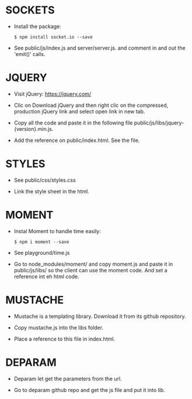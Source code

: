 # SOCKETS
 - Install the package:
    ```
    $ npm install socket.io --save
    ```
 - See public/js/index.js and server/server.js. and comment in and out the 'emit()' calls.

# JQUERY
 - Visit jQuery: https://jquery.com/

 - Clic on Download jQuery and then right clic on the compressed, production jQuery link and select open link in new tab.

 - Copy all the code and paste it in the following file public/js/libs/jquery-{version}.min.js.

 - Add the reference on public/index.html. See the file.

# STYLES
 - See public/css/styles.css
 
 - Link the style sheet in the html.

# MOMENT
 - Instal Moment to handle time easily:
    ```
    $ npm i moment --save
    ```
 - See playground/time.js

 - Go to node_modules/moment/ and copy moment.js and paste it in public/js/libs/ so the client can use the moment code. And set a reference int eh html code.

# MUSTACHE

 - Mustache is a templating library. Download it from its github repository.
 
 - Copy mustache.js into the libs folder. 

 - Place a reference to this file in index.html.

# DEPARAM
 - Deparam let get the parameters from the url.

 - Go to deparam github repo and get the js file and put it into lib.